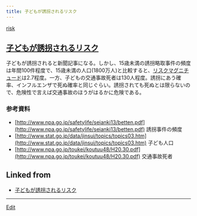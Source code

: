 ```yaml
---
title: 子どもが誘拐されるリスク
---
```

[risk](/risk)


## [子どもが誘拐されるリスク](/子どもが誘拐されるリスク)

子どもが誘拐されると新聞記事になる。しかし、15歳未満の誘拐略取事件の頻度は年間100件程度で、15歳未満の人口(1800万人)と比較すると、[リスクマグニチュード](/リスクマグニチュード)は2.7程度。一方、子どもの交通事故死者は130人程度。誘拐にあう確率、インフルエンザで死ぬ確率と同じぐらい。誘拐されても死ぬとは限らないので、危険性で言えば交通事故のほうがはるかに危険である。


### 参考資料

* [http://www.npa.go.jp/safetylife/seianki13/betten.pdf](http://www.npa.go.jp/safetylife/seianki13/betten.pdf) 誘拐事件の頻度
* [http://www.stat.go.jp/data/jinsui/topics/topics03.htm](http://www.stat.go.jp/data/jinsui/topics/topics03.htm) 子ども人口
* [http://www.npa.go.jp/toukei/koutuu48/H20.30.pdf](http://www.npa.go.jp/toukei/koutuu48/H20.30.pdf) 交通事故死者






## Linked from

* [子どもが誘拐されるリスク](/子どもが誘拐されるリスク)


----

[Edit](https://github.com/vitroid/vitroid.github.io/edit/master/MD/子どもが誘拐されるリスク.md)

